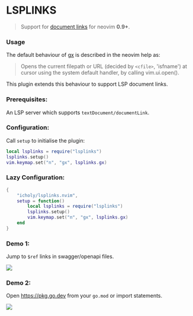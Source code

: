 # LSPLINKS

> Support for [document links](https://microsoft.github.io/language-server-protocol/specifications/lsp/3.17/specification/#textDocument_documentLink) for neovim **0.9+**.

### Usage

The default behaviour of [gx](https://neovim.io/doc/user/various.html#gx) is described in the neovim help as:

> Opens the current filepath or URL (decided by
> `<cfile>`, 'isfname') at cursor using the system
> default handler, by calling vim.ui.open().

This plugin extends this behaviour to support LSP document links.

### Prerequisites:

An LSP server which supports `textDocument/documentLink`.

### Configuration:

Call `setup` to initialise the plugin:

``` lua
local lsplinks = require("lsplinks")
lsplinks.setup()
vim.keymap.set("n", "gx", lsplinks.gx)
```

### Lazy Configuration:

``` lua
{
    "icholy/lsplinks.nvim",
    setup = function()
        local lsplinks = require("lsplinks")
        lsplinks.setup()
        vim.keymap.set("n", "gx", lsplinks.gx)
    end
}
```

### Demo 1:

Jump to `$ref` links in swagger/openapi files.

![](https://i.imgur.com/oSDPU1e.gif)

### Demo 2: 

Open https://pkg.go.dev from your `go.mod` or import statements.

![](https://i.imgur.com/z0Kpslr.gif)
